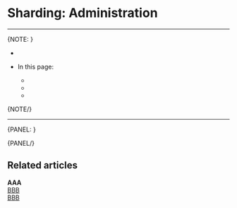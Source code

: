 ﻿# Sharding: Administration
---

{NOTE: }

* 

* In this page:  
  * [](../sharding/administration#)  
  * [](../sharding/administration#)  
  * [](../sharding/administration#)  

{NOTE/}

---

{PANEL: }

{PANEL/}

## Related articles

**AAA**  
[BBB](../)  
[BBB](../)  

